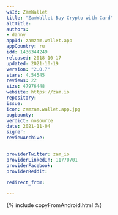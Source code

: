 ```yaml
---
wsId: ZamWallet
title: "ZamWallet Buy Crypto with Card"
altTitle: 
authors:
- danny
appId: zamzam.wallet.app
appCountry: ru
idd: 1436344249
released: 2018-10-17
updated: 2021-10-19
version: "2.0.7"
stars: 4.54545
reviews: 22
size: 47976448
website: https://zam.io
repository: 
issue: 
icon: zamzam.wallet.app.jpg
bugbounty: 
verdict: nosource
date: 2021-11-04
signer: 
reviewArchive:


providerTwitter: zam_io
providerLinkedIn: 11770701
providerFacebook: 
providerReddit:  

redirect_from:

---
```

{% include copyFromAndroid.html %}
